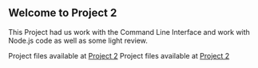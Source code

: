 ## Welcome to Project 2
This Project had us work with the Command Line Interface and work with Node.js code as well as some light review.

Project files available at [Project 2](https://bassguitarben.github.io/cit281-p2/p2.js)
Project files available at [Project 2](https://bassguitarben.github.io/cit281-p2/p2.js)
